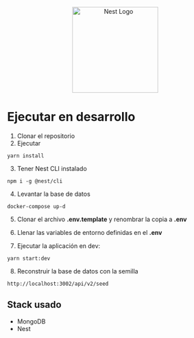 <p align="center">
  <a href="http://nestjs.com/" target="blank"><img src="https://nestjs.com/img/logo-small.svg" width="200" alt="Nest Logo" /></a>
</p>

# Ejecutar en desarrollo

1. Clonar el repositorio
2. Ejecutar

```
yarn install
```

3. Tener Nest CLI instalado

```
npm i -g @nest/cli
```

4. Levantar la base de datos

```
docker-compose up-d
```

5. Clonar el archivo **.env.template** y renombrar la copia a **.env**

6. Llenar las variables de entorno definidas en el **.env**

7. Ejecutar la aplicación en dev:

```
yarn start:dev
```

8. Reconstruir la base de datos con la semilla

```
http://localhost:3002/api/v2/seed
```

## Stack usado

- MongoDB
- Nest

